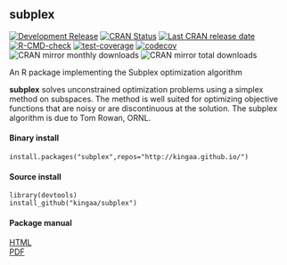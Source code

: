 ## subplex

[![Development Release](https://img.shields.io/github/release/kingaa/subplex.svg)](https://github.com/kingaa/subplex/)
[![CRAN Status](http://www.r-pkg.org/badges/version/subplex)](http://cran.r-project.org/package=subplex)
[![Last CRAN release date](https://www.r-pkg.org/badges/last-release/subplex)](http://cran.r-project.org/package=subplex)
[![R-CMD-check](https://github.com/kingaa/subplex/actions/workflows/r-cmd-check.yml/badge.svg)](https://github.com/kingaa/subplex/actions/workflows/r-cmd-check.yml)
[![test-coverage](https://github.com/kingaa/subplex/actions/workflows/test-coverage.yml/badge.svg)](https://github.com/kingaa/subplex/actions/workflows/test-coverage.yml)
[![codecov](https://codecov.io/gh/kingaa/subplex/branch/master/graph/badge.svg)](https://codecov.io/gh/kingaa/subplex/)
![CRAN mirror monthly downloads](https://cranlogs.r-pkg.org/badges/last-month/subplex)
![CRAN mirror total downloads](https://cranlogs.r-pkg.org/badges/grand-total/subplex)

An R package implementing the Subplex optimization algorithm

**subplex** solves unconstrained optimization problems using a simplex method on subspaces.
The method is well suited for optimizing objective functions that are noisy or are discontinuous at the solution.
The subplex algorithm is due to Tom Rowan, ORNL.

#### Binary install

```
install.packages("subplex",repos="http://kingaa.github.io/")
```

#### Source install

```
library(devtools)  
install_github("kingaa/subplex")
```

#### Package manual

[HTML](https://kingaa.github.io/manuals/subplex/html/00Index.html)  
[PDF](https://kingaa.github.io/manuals/subplex/subplex.pdf)
